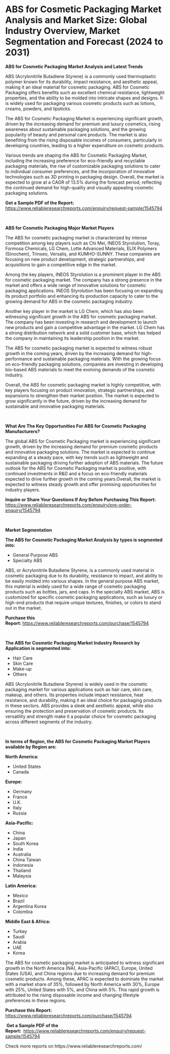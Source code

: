 <p><h1>ABS for Cosmetic Packaging Market Analysis and Market Size: Global Industry Overview, Market Segmentation and Forecast (2024 to 2031)</h1></p><p><strong>ABS for Cosmetic Packaging Market Analysis and Latest Trends</strong></p>
<p><p>ABS (Acrylonitrile Butadiene Styrene) is a commonly used thermoplastic polymer known for its durability, impact resistance, and aesthetic appeal, making it an ideal material for cosmetic packaging. ABS for Cosmetic Packaging offers benefits such as excellent chemical resistance, lightweight properties, and the ability to be molded into intricate shapes and designs. It is widely used for packaging various cosmetic products such as lotions, creams, powders, and lipsticks.</p><p>The ABS for Cosmetic Packaging Market is experiencing significant growth, driven by the increasing demand for premium and luxury cosmetics, rising awareness about sustainable packaging solutions, and the growing popularity of beauty and personal care products. The market is also benefiting from the rising disposable incomes of consumers, particularly in developing countries, leading to a higher expenditure on cosmetic products.</p><p>Various trends are shaping the ABS for Cosmetic Packaging Market, including the increasing preference for eco-friendly and recyclable packaging materials, the rise of customizable packaging solutions to cater to individual consumer preferences, and the incorporation of innovative technologies such as 3D printing in packaging design. Overall, the market is expected to grow at a CAGR of 13.5% during the forecast period, reflecting the continued demand for high-quality and visually appealing cosmetic packaging solutions.</p></p>
<p><strong>Get a Sample PDF of the Report:&nbsp;</strong> <a href="https://www.reliableresearchreports.com/enquiry/request-sample/1545794">https://www.reliableresearchreports.com/enquiry/request-sample/1545794</a></p>
<p>&nbsp;</p>
<p><strong>ABS for Cosmetic Packaging Major Market Players</strong></p>
<p><p>The ABS for cosmetic packaging market is characterized by intense competition among key players such as Chi Mei, INEOS Styrolution, Toray, Formosa Chemicals, LG Chem, Lotte Advanced Materials, ELIX Polymers (Sinochem), Trinseo, Versalis, and KUMHO-SUNNY. These companies are focusing on new product development, strategic partnerships, and acquisitions to gain a competitive edge in the market.</p><p>Among the key players, INEOS Styrolution is a prominent player in the ABS for cosmetic packaging market. The company has a strong presence in the market and offers a wide range of innovative solutions for cosmetic packaging applications. INEOS Styrolution has been focusing on expanding its product portfolio and enhancing its production capacity to cater to the growing demand for ABS in the cosmetic packaging industry.</p><p>Another key player in the market is LG Chem, which has also been witnessing significant growth in the ABS for cosmetic packaging market. The company has been investing in research and development to launch new products and gain a competitive advantage in the market. LG Chem has a strong distribution network and a solid customer base, which has helped the company in maintaining its leadership position in the market.</p><p>The ABS for cosmetic packaging market is expected to witness robust growth in the coming years, driven by the increasing demand for high-performance and sustainable packaging materials. With the growing focus on eco-friendly packaging solutions, companies are investing in developing bio-based ABS materials to meet the evolving demands of the cosmetic industry.</p><p>Overall, the ABS for cosmetic packaging market is highly competitive, with key players focusing on product innovation, strategic partnerships, and expansions to strengthen their market position. The market is expected to grow significantly in the future, driven by the increasing demand for sustainable and innovative packaging materials.</p></p>
<p>&nbsp;</p>
<p><strong>What Are The Key Opportunities For ABS for Cosmetic Packaging Manufacturers?</strong></p>
<p><p>The global ABS for Cosmetic Packaging market is experiencing significant growth, driven by the increasing demand for premium cosmetic products and innovative packaging solutions. The market is expected to continue expanding at a steady pace, with key trends such as lightweight and sustainable packaging driving further adoption of ABS materials. The future outlook for the ABS for Cosmetic Packaging market is positive, with continued investments in R&D and a focus on eco-friendly materials expected to drive further growth in the coming years.Overall, the market is expected to witness steady growth and offer promising opportunities for industry players.</p></p>
<p><strong>Inquire or Share Your Questions If Any Before Purchasing This Report:</strong> <a href="https://www.reliableresearchreports.com/enquiry/pre-order-enquiry/1545794">https://www.reliableresearchreports.com/enquiry/pre-order-enquiry/1545794</a></p>
<p>&nbsp;</p>
<p><strong>Market Segmentation</strong></p>
<p><strong>The ABS for Cosmetic Packaging Market Analysis by types is segmented into:</strong></p>
<p><ul><li>General Purpose ABS</li><li>Specialty ABS</li></ul></p>
<p><p>ABS, or Acrylonitrile Butadiene Styrene, is a commonly used material in cosmetic packaging due to its durability, resistance to impact, and ability to be easily molded into various shapes. In the general purpose ABS market, this material is widely used for a wide range of cosmetic packaging products such as bottles, jars, and caps. In the specialty ABS market, ABS is customized for specific cosmetic packaging applications, such as luxury or high-end products that require unique textures, finishes, or colors to stand out in the market.</p></p>
<p><strong>Purchase this Report:&nbsp;</strong><a href="https://www.reliableresearchreports.com/purchase/1545794">https://www.reliableresearchreports.com/purchase/1545794</a></p>
<p>&nbsp;</p>
<p><strong>The ABS for Cosmetic Packaging Market Industry Research by Application is segmented into:</strong></p>
<p><ul><li>Hair Care</li><li>Skin Care</li><li>Make-up</li><li>Others</li></ul></p>
<p><p>ABS (Acrylonitrile Butadiene Styrene) is widely used in the cosmetic packaging market for various applications such as hair care, skin care, makeup, and others. Its properties include impact resistance, heat resistance, and durability, making it an ideal choice for packaging products in these sectors. ABS provides a sleek and aesthetic appeal, while also ensuring the protection and preservation of cosmetic products. Its versatility and strength make it a popular choice for cosmetic packaging across different segments of the industry.</p></p>
<p>&nbsp;</p>
<p><strong>In terms of Region, the ABS for Cosmetic Packaging Market Players available by Region are:</strong></p>
<p>
    <p> <strong> North America: </strong>
        <ul>
            <li>United States</li>
            <li>Canada</li>
        </ul>
        </p> 
    <p> <strong> Europe: </strong>
        <ul>
            <li>Germany</li>
            <li>France</li>
            <li>U.K.</li>
            <li>Italy</li>
            <li>Russia</li>
        </ul>
        </p> 
    <p> <strong> Asia-Pacific: </strong>
        <ul>
            <li>China</li>
            <li>Japan</li>
            <li>South Korea</li>
            <li>India</li>
            <li>Australia</li>
            <li>China Taiwan</li>
            <li>Indonesia</li>
            <li>Thailand</li>
            <li>Malaysia</li>
        </ul>
        </p> 
    <p> <strong> Latin America: </strong>
        <ul>
            <li>Mexico</li>
            <li>Brazil</li>
            <li>Argentina Korea</li>
            <li>Colombia</li>
        </ul>
        </p> 
    <p> <strong> Middle East & Africa: </strong>
        <ul>
            <li>Turkey</li>
            <li>Saudi</li>
            <li>Arabia</li>
            <li>UAE</li>
            <li>Korea</li>
        </ul>
    </p>
    </p>
<p><p>The ABS for cosmetic packaging market is anticipated to witness significant growth in the North America (NA), Asia-Pacific (APAC), Europe, United States (USA), and China regions due to increasing demand for premium cosmetic products. Among these, APAC is expected to dominate the market with a market share of 35%, followed by North America with 30%, Europe with 25%, United States with 5%, and China with 5%. This rapid growth is attributed to the rising disposable income and changing lifestyle preferences in these regions.</p></p>
<p><strong>Purchase this Report: </strong><a href="https://www.reliableresearchreports.com/purchase/1545794">https://www.reliableresearchreports.com/purchase/1545794</a></p>
<p>&nbsp;<strong>Get a Sample PDF of the Report:&nbsp;&nbsp;</strong><a href="https://www.reliableresearchreports.com/enquiry/request-sample/1545794">https://www.reliableresearchreports.com/enquiry/request-sample/1545794</a></p>
<p><strong></strong></p>
<p>Check more reports on https://www.reliableresearchreports.com/</p>